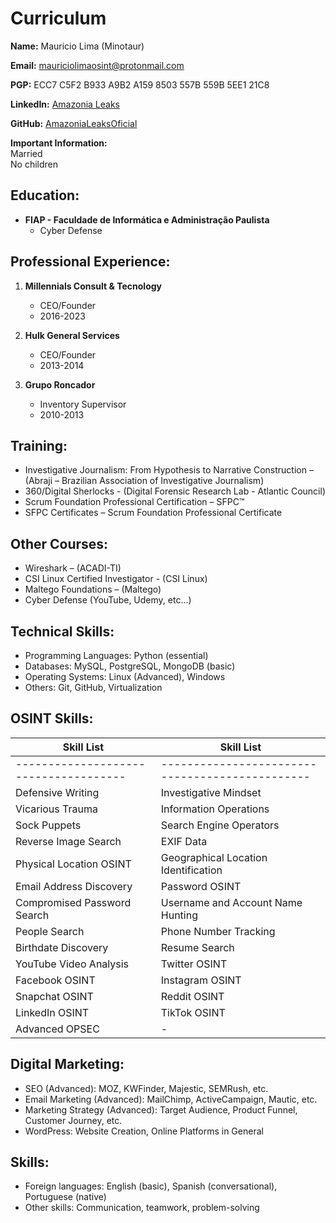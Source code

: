 # Curriculum

**Name:**
Mauricio Lima (Minotaur)

**Email:**
mauriciolimaosint@protonmail.com

**PGP:**
ECC7 C5F2 B933 A9B2 A159 8503 557B 559B 5EE1 21C8

**LinkedIn:**
[Amazonia Leaks](https://www.linkedin.com/in/amazonia-leaks/)

**GitHub:**
[AmazoniaLeaksOficial](https://github.com/AmazoniaLeaksOficial)

**Important Information:**<br>
Married<br>
No children

## Education:
- **FIAP - Faculdade de Informática e Administração Paulista**
  - Cyber Defense

## Professional Experience:

1. **Millennials Consult & Tecnology**
   - CEO/Founder
   - 2016-2023

2. **Hulk General Services**
   - CEO/Founder
   - 2013-2014

3. **Grupo Roncador**
   - Inventory Supervisor
   - 2010-2013

## Training:
- Investigative Journalism: From Hypothesis to Narrative Construction – (Abraji – Brazilian Association of Investigative Journalism)
- 360/Digital Sherlocks - (Digital Forensic Research Lab - Atlantic Council)
- Scrum Foundation Professional Certification – SFPC™
- SFPC Certificates – Scrum Foundation Professional Certificate

## Other Courses:
- Wireshark – (ACADI-TI)
- CSI Linux Certified Investigator - (CSI Linux)
- Maltego Foundations – (Maltego)
- Cyber Defense (YouTube, Udemy, etc...)

## Technical Skills:
- Programming Languages: Python (essential)
- Databases: MySQL, PostgreSQL, MongoDB (basic)
- Operating Systems: Linux (Advanced), Windows
- Others: Git, GitHub, Virtualization

## OSINT Skills:
|    Skill List                |  Skill List                                    |
|-------------------------------------|-----------------------------------------------|
|-------------------------------------|-----------------------------------------------|
| Defensive Writing                   | Investigative Mindset                         |
| Vicarious Trauma                    | Information Operations                        |
| Sock Puppets                        | Search Engine Operators                       |
| Reverse Image Search                | EXIF Data                                     |
| Physical Location OSINT             | Geographical Location Identification          |
| Email Address Discovery             | Password OSINT                                |
| Compromised Password Search         | Username and Account Name Hunting             |
| People Search                       |Phone Number Tracking                          |
| Birthdate Discovery                 | Resume Search                                |
| YouTube Video Analysis              | Twitter OSINT                                 |
| Facebook OSINT                      | Instagram OSINT                               |
| Snapchat OSINT                      |Reddit OSINT                                   |
| LinkedIn OSINT                      | TikTok OSINT                                  |
| Advanced OPSEC                      | -                                            |

## Digital Marketing:
- SEO (Advanced): MOZ, KWFinder, Majestic, SEMRush, etc.
- Email Marketing (Advanced): MailChimp, ActiveCampaign, Mautic, etc.
- Marketing Strategy (Advanced): Target Audience, Product Funnel, Customer Journey, etc.
- WordPress: Website Creation, Online Platforms in General

## Skills:
- Foreign languages: English (basic), Spanish (conversational), Portuguese (native)
- Other skills: Communication, teamwork, problem-solving
